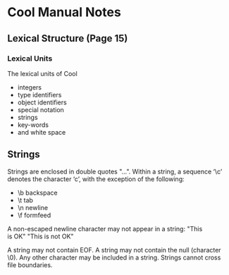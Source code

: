 # Cool Manual Notes

## Lexical Structure (Page 15)
### Lexical Units
The lexical units of Cool

- integers
- type identifiers
- object identifiers
- special notation
- strings
- key-words
- and white space

## Strings
Strings are enclosed in double quotes "...". Within a string, a sequence ‘\c’ denotes the character ‘c’, with the exception of the following:

- \b backspace 
- \t tab
- \n newline 
- \f formfeed

A non-escaped newline character may not appear in a string:
"This \
is OK"
"This is not
OK"

A string may not contain EOF. A string may not contain the null (character \0). Any other character may be included in a string. Strings cannot cross file boundaries.